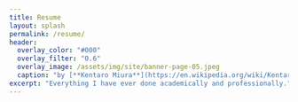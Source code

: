 ```yaml
---
title: Resume
layout: splash
permalink: /resume/
header:
  overlay_color: "#000"
  overlay_filter: "0.6"
  overlay_image: /assets/img/site/banner-page-05.jpeg
  caption: "by [**Kentaro Miura**](https://en.wikipedia.org/wiki/Kentaro_Miura)"
excerpt: "Everything I have ever done academically and professionally."
---
```

